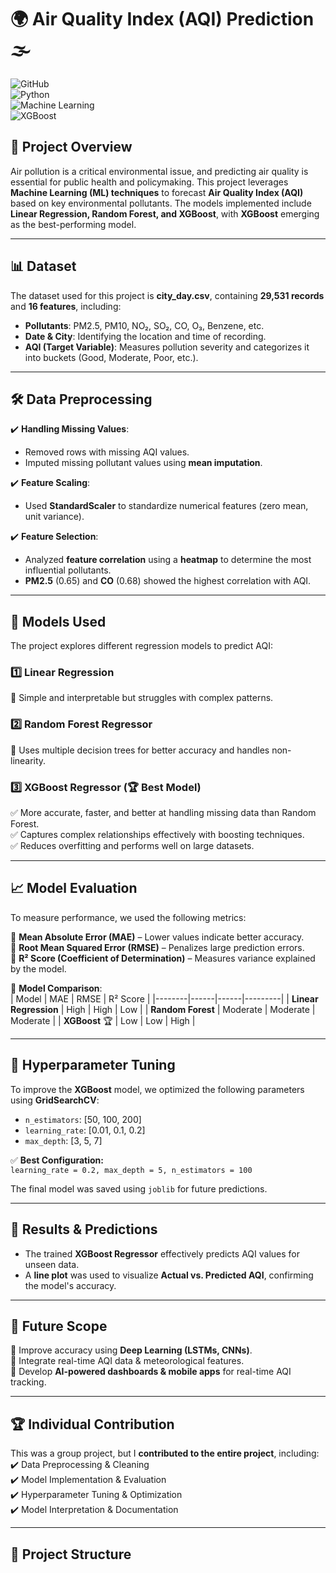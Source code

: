 # 🌍 Air Quality Index (AQI) Prediction 🌫️  

![GitHub](https://img.shields.io/badge/GitHub-Project-blue?logo=github)  
![Python](https://img.shields.io/badge/Python-3.8+-blue?logo=python)  
![Machine Learning](https://img.shields.io/badge/Machine%20Learning-Regression-orange)  
![XGBoost](https://img.shields.io/badge/XGBoost-Optimized-green)  

## 📌 Project Overview  
Air pollution is a critical environmental issue, and predicting air quality is essential for public health and policymaking. This project leverages **Machine Learning (ML) techniques** to forecast **Air Quality Index (AQI)** based on key environmental pollutants. The models implemented include **Linear Regression, Random Forest, and XGBoost**, with **XGBoost** emerging as the best-performing model.  

---

## 📊 Dataset  
The dataset used for this project is **city_day.csv**, containing **29,531 records** and **16 features**, including:  
- **Pollutants**: PM2.5, PM10, NO₂, SO₂, CO, O₃, Benzene, etc.  
- **Date & City**: Identifying the location and time of recording.  
- **AQI (Target Variable)**: Measures pollution severity and categorizes it into buckets (Good, Moderate, Poor, etc.).  

---

## 🛠 Data Preprocessing  
✔️ **Handling Missing Values**:  
- Removed rows with missing AQI values.  
- Imputed missing pollutant values using **mean imputation**.  

✔️ **Feature Scaling**:  
- Used **StandardScaler** to standardize numerical features (zero mean, unit variance).  

✔️ **Feature Selection**:  
- Analyzed **feature correlation** using a **heatmap** to determine the most influential pollutants.  
- **PM2.5** (0.65) and **CO** (0.68) showed the highest correlation with AQI.  

---

## 🤖 Models Used  
The project explores different regression models to predict AQI:  

### 1️⃣ **Linear Regression**  
🔹 Simple and interpretable but struggles with complex patterns.  

### 2️⃣ **Random Forest Regressor**  
🔹 Uses multiple decision trees for better accuracy and handles non-linearity.  

### 3️⃣ **XGBoost Regressor** (🏆 Best Model)  
✅ More accurate, faster, and better at handling missing data than Random Forest.  
✅ Captures complex relationships effectively with boosting techniques.  
✅ Reduces overfitting and performs well on large datasets.  

---

## 📈 Model Evaluation  
To measure performance, we used the following metrics:  

📌 **Mean Absolute Error (MAE)** – Lower values indicate better accuracy.  
📌 **Root Mean Squared Error (RMSE)** – Penalizes large prediction errors.  
📌 **R² Score (Coefficient of Determination)** – Measures variance explained by the model.  

📌 **Model Comparison**:  
| Model | MAE | RMSE | R² Score |
|--------|------|------|---------|
| **Linear Regression** | High | High | Low |
| **Random Forest** | Moderate | Moderate | Moderate |
| **XGBoost** 🏆 | Low | Low | High |

---

## 🔧 Hyperparameter Tuning  
To improve the **XGBoost** model, we optimized the following parameters using **GridSearchCV**:  
- `n_estimators`: [50, 100, 200]  
- `learning_rate`: [0.01, 0.1, 0.2]  
- `max_depth`: [3, 5, 7]  

✅ **Best Configuration:**  
`learning_rate = 0.2, max_depth = 5, n_estimators = 100`  

The final model was saved using `joblib` for future predictions.  

---

## 📌 Results & Predictions  
- The trained **XGBoost Regressor** effectively predicts AQI values for unseen data.  
- A **line plot** was used to visualize **Actual vs. Predicted AQI**, confirming the model's accuracy.  

---

## 🚀 Future Scope  
🔹 Improve accuracy using **Deep Learning (LSTMs, CNNs)**.  
🔹 Integrate real-time AQI data & meteorological features.  
🔹 Develop **AI-powered dashboards & mobile apps** for real-time AQI tracking.  

---

## 🏆 Individual Contribution  
This was a group project, but I **contributed to the entire project**, including:  
✔️ Data Preprocessing & Cleaning  
✔️ Model Implementation & Evaluation  
✔️ Hyperparameter Tuning & Optimization  
✔️ Model Interpretation & Documentation  

---

## 📂 Project Structure  
